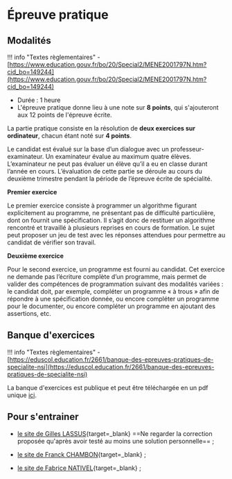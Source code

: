 # Épreuve pratique 
## Modalités

!!! info "Textes règlementaires"
    - [https://www.education.gouv.fr/bo/20/Special2/MENE2001797N.htm?cid_bo=149244](https://www.education.gouv.fr/bo/20/Special2/MENE2001797N.htm?cid_bo=149244)


- Durée : 1 heure
- L'épreuve pratique donne lieu à une note sur **8 points**, qui s'ajouteront aux 12 points de l'épreuve écrite.

La partie pratique consiste en la résolution de **deux exercices sur ordinateur**, chacun étant noté sur **4 points**.

Le candidat est évalué sur la base d’un dialogue avec un professeur-examinateur. Un examinateur évalue au maximum quatre élèves. L’examinateur ne peut pas évaluer un élève qu’il a eu en classe durant l’année en cours.
L’évaluation de cette partie se déroule au cours du deuxième trimestre pendant la période de l’épreuve écrite de spécialité.

**Premier exercice**

Le premier exercice consiste à programmer un algorithme figurant explicitement au programme, ne présentant pas de difficulté particulière, dont on fournit une spécification. Il s’agit donc de restituer un algorithme rencontré et travaillé à plusieurs reprises en cours de formation. Le sujet peut proposer un jeu de test avec les réponses attendues pour permettre au candidat de vérifier son travail.


**Deuxième exercice**

Pour le second exercice, un programme est fourni au candidat. Cet exercice ne demande pas l’écriture complète d’un programme, mais permet de valider des compétences de programmation suivant des modalités variées : le candidat doit, par exemple, compléter un programme « à trous » afin de répondre à une spécification donnée, ou encore compléter un programme pour le documenter, ou encore compléter un programme en ajoutant des assertions, etc.

## Banque d'exercices

!!! info "Textes règlementaires"
    - [https://eduscol.education.fr/2661/banque-des-epreuves-pratiques-de-specialite-nsi](https://eduscol.education.fr/2661/banque-des-epreuves-pratiques-de-specialite-nsi)


La banque d'exercices est publique et peut être téléchargée en un pdf unique [ici](https://github.com/glassus/nsi/raw/master/sujets_epreuves_pratique_2021.pdf).

## Pour s'entrainer

- [le site de Gilles LASSUS](https://glassus.github.io/terminale_nsi/T6_6_Epreuve_pratique/BNS_2022/){target=_blank} ==Ne regarder la correction proposée qu'après avoir testé au moins une solution personnelle== ;

- [le site de Franck CHAMBON](https://ens-fr.gitlab.io/nsi-pratique/){target=_blank} ;

- [le site de Fabrice NATIVEL](https://fabricenativel.github.io/NSITerminale/Annales/2022/EP/){target=_blank} ;